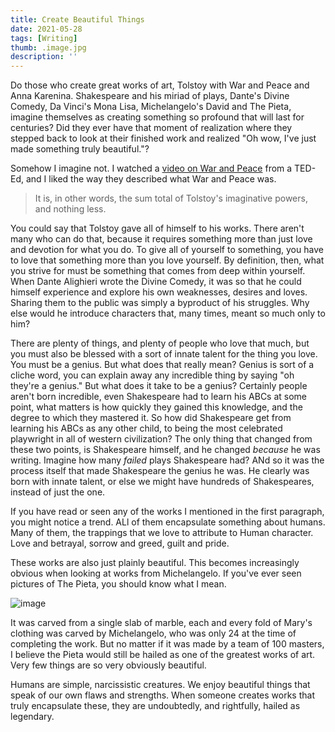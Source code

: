 ```yaml
---
title: Create Beautiful Things
date: 2021-05-28
tags: [Writing]
thumb: .image.jpg
description: ''
---
```


Do those who create great works of art, Tolstoy with War and Peace and Anna Karenina. Shakespeare and his miriad of plays, Dante's Divine Comedy, Da Vinci's Mona Lisa, Michelangelo's David and The Pieta, imagine themselves as creating something so profound that will last for centuries? Did they ever have that moment of realization where they stepped back to look at their finished work and realized "Oh wow, I've just made something truly beautiful."?

Somehow I imagine not. I watched a [video on War and Peace](https://www.youtube.com/watch?v=4dn7TEjnbPY&list=PLJicmE8fK0EiUroVhuEyeOYkAGAAB58Xx) from a TED-Ed, and I liked the way they described what War and Peace was.

>It is, in other words, the sum total of Tolstoy's imaginative powers, and nothing less.

You could say that Tolstoy gave all of himself to his works. There aren't many who can do that, because it requires something more than just love and devotion for what you do. To give all of yourself to something, you have to love that something more than you love yourself. By definition, then, what you strive for must be something that comes from deep within yourself. When Dante Alighieri wrote the Divine Comedy, it was so that he could himself experience and explore his own weaknesses, desires and loves. Sharing them to the public was simply a byproduct of his struggles. Why else would he introduce characters that, many times, meant so much only to him?

There are plenty of things, and plenty of people who love that much, but you must also be blessed with a sort of innate talent for the thing you love. You must be a genius. But what does that really mean? Genius is sort of a cliche word, you can explain away any incredible thing by saying "oh they're a genius." But what does it take to be a genius? Certainly people aren't born incredible, even Shakespeare had to learn his ABCs at some point, what matters is how quickly they gained this knowledge, and the degree to which they mastered it. So how did Shakespeare get from learning his ABCs as any other child, to being the most celebrated playwright in all of western civilization? The only thing that changed from these two points, is Shakespeare himself, and he changed *because* he was writing. Imagine how many *failed* plays Shakespeare had? ANd so it was the process itself that made Shakespeare the genius he was. He clearly was born with innate talent, or else we might have hundreds of Shakespeares, instead of just the one.

If you have read or seen any of the works I mentioned in the first paragraph, you might notice a trend. ALl of them encapsulate something about humans. Many of them, the trappings that we love to attribute to Human character. Love and betrayal, sorrow and greed, guilt and pride.

These works are also just plainly beautiful. This becomes increasingly obvious when looking at works from Michelangelo. If you've ever seen pictures of The Pieta, you should know what I mean.

![image](https://upload.wikimedia.org/wikipedia/commons/4/47/Michelangelos_Piet%C3%A0_%288504204284%29.jpg)

It was carved from a single slab of marble, each and every fold of Mary's clothing was carved by Michelangelo, who was only 24 at the time of completing the work. But no matter if it was made by a team of 100 masters, I believe the Pieta would still be hailed as one of the greatest works of art. Very few things are so very obviously beautiful.

Humans are simple, narcissistic creatures. We enjoy beautiful things that speak of our own flaws and strengths. When someone creates works that truly encapsulate these, they are undoubtedly, and rightfully, hailed as legendary.